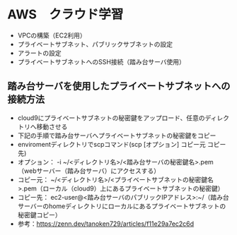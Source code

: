 # AWS　クラウド学習
- VPCの構築（EC2利用）
- プライベートサブネット、パブリックサブネットの設定
- アラートの設定
- プライベートサブネットへのSSH接続（踏み台サーバ使用）

## 踏み台サーバを使用したプライベートサブネットへの接続方法
- cloud9にプライベートサブネットの秘密鍵をアップロード、任意のディレクトリへ移動させる
- 下記の手順で踏み台サーバへプライベートサブネットの秘密鍵をコピー
- enviromentディレクトリでscpコマンド(scp [オプション] コピー元 コピー先)
- オプション： -i ~/<ディレクトリ名>/<踏み台サーバの秘密鍵名>.pem（webサーバー（踏み台サーバ）にアクセスする）
- コピー元： ~/<ディレクトリ名>/<プライベートサブネットの秘密鍵名>.pem（ローカル（cloud9）上にあるプライベートサブネットの秘密鍵）
- コピー先： ec2-user@<踏み台サーバのパブリックIPアドレス>:~/（踏み台サーバーのhomeディレクトリにローカルにあるプライベートサブネットの秘密鍵コピー）
- 参考：https://zenn.dev/tanoken729/articles/f11e29a7ec2c6d
